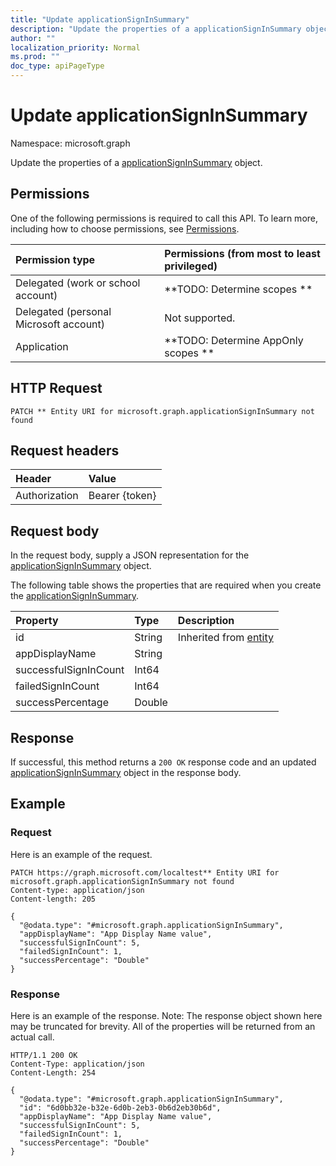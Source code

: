 ```yaml
---
title: "Update applicationSignInSummary"
description: "Update the properties of a applicationSignInSummary object."
author: ""
localization_priority: Normal
ms.prod: ""
doc_type: apiPageType
---
```


# Update applicationSignInSummary

Namespace: microsoft.graph

Update the properties of a [applicationSignInSummary](../resources/applicationsigninsummary.md) object.

## Permissions
One of the following permissions is required to call this API. To learn more, including how to choose permissions, see [Permissions](/concepts/permissions-reference.md).

|Permission type|Permissions (from most to least privileged)|
|:---|:---|
|Delegated (work or school account)|**TODO: Determine scopes **|
|Delegated (personal Microsoft account)|Not supported.|
|Application|**TODO: Determine AppOnly scopes **|

## HTTP Request
<!-- {
  "blockType": "ignored"
}
-->
``` http
PATCH ** Entity URI for microsoft.graph.applicationSignInSummary not found
```

## Request headers
|Header|Value|
|:---|:---|
|Authorization|Bearer {token}|

## Request body
In the request body, supply a JSON representation for the [applicationSignInSummary](../resources/applicationsigninsummary.md) object.

The following table shows the properties that are required when you create the [applicationSignInSummary](../resources/applicationsigninsummary.md).

|Property|Type|Description|
|:---|:---|:---|
|id|String| Inherited from [entity](../resources/entity.md)|
|appDisplayName|String||
|successfulSignInCount|Int64||
|failedSignInCount|Int64||
|successPercentage|Double||



## Response
If successful, this method returns a `200 OK` response code and an updated [applicationSignInSummary](../resources/applicationsigninsummary.md) object in the response body.

## Example

### Request
Here is an example of the request.
<!-- {
  "blockType": "request",
  "name": "update_applicationsigninsummary"
}
-->
``` http
PATCH https://graph.microsoft.com/localtest** Entity URI for microsoft.graph.applicationSignInSummary not found
Content-type: application/json
Content-length: 205

{
  "@odata.type": "#microsoft.graph.applicationSignInSummary",
  "appDisplayName": "App Display Name value",
  "successfulSignInCount": 5,
  "failedSignInCount": 1,
  "successPercentage": "Double"
}
```

### Response
Here is an example of the response. Note: The response object shown here may be truncated for brevity. All of the properties will be returned from an actual call.
<!-- {
  "blockType": "response",
  "truncated": true
}
-->
``` http
HTTP/1.1 200 OK
Content-Type: application/json
Content-Length: 254

{
  "@odata.type": "#microsoft.graph.applicationSignInSummary",
  "id": "6d0bb32e-b32e-6d0b-2eb3-0b6d2eb30b6d",
  "appDisplayName": "App Display Name value",
  "successfulSignInCount": 5,
  "failedSignInCount": 1,
  "successPercentage": "Double"
}
```

